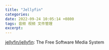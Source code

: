 ```yaml
---
title: "Jellyfin"
categories: 
date: 2022-09-24 10:05:14 +0800
tags: 音频 视频 文件管理
excerpt: 
---
```



[jellyfin/jellyfin](https://github.com/jellyfin/jellyfin): The Free Software Media System




